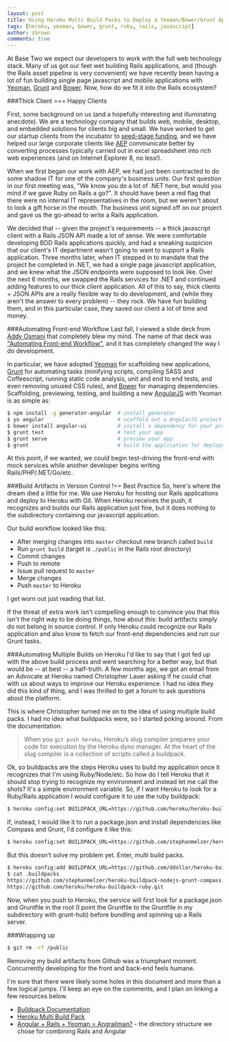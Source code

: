 ```yaml
---
layout: post
title: Using Heroku Multi Build Packs to Deploy a Yeoman/Bower/Grunt Application on Rails
tags: [heroku, yeoman, bower, grunt, ruby, rails, javascript]
author: zbrown
comments: true
---
```


At Base Two we expect our developers to work with the full web technology stack. Many of us got our feet wet building Rails applications, and (though the Rails asset pipeline is very convenient) we have recently been having a lot of fun building single page javascript and mobile applications with [Yeoman](http://yeoman.io/), [Grunt](http://gruntjs.com/) and [Bower](http://www.bower.io). Now, how do we fit it into the Rails ecosystem?

<!-- #REST#BEGIN -->

###Thick Client === Happy Clients

First, some background on us (and a hopefully interesting and illuminating anecdote). We are a technology company that builds web, mobile, desktop, and embedded solutions for clients big and small. We have worked to get our startup clients from the incubator to [seed-stage funding](http://techcrunch.com/2014/01/29/cincinnati-startup-sqrl-raises-550k-and-launches-document-reminder-service/), and we have helped our large corporate clients like [AEP](http://www.aep.com) communicate better by converting processes typically carried out in excel spreadsheet into rich web experiences (and on Internet Explorer 8, no less!). 

When we first began our work with AEP, we had just been contracted to do some shadow IT for one of the company's business units. Our first question in our first meeting was, "We know you do a lot of .NET here, but would you mind if we gave Ruby on Rails a go?". It should have been a red flag that there were no internal IT representatives in the room, but we weren't about to look a gift horse in the mouth. The business unit signed off on our project and gave us the go-ahead to write a Rails application. 

We decided that -- given the project's requirements -- a thick javascript client with a Rails JSON API made a lot of sense. We were comfortable developing BDD Rails applications quickly, and had a sneaking suspicion that our client's IT department wasn't going to want to support a Rails application. Three months later, when IT stepped in to mandate that the project be completed in .NET, we had a single page javascript application, and we knew what the JSON endpoints were supposed to look like. Over the next 6 months, we swapped the Rails services for .NET and continued adding features to our thick client application. All of this to say, thick clients + JSON APIs are a really flexible way to do development, and (while they aren't the answer to every problem) -- they rock. We have fun building them, and in this particular case, they saved our client a lot of time and money.

###Automating Front-end Workflow
Last fall, I viewed a slide deck from [Addy Osmani](http://) that completely blew my mind. The name of that deck was ["Automating Front-end Workflow"](https://speakerdeck.com/addyosmani/automating-front-end-workflow), and it has completely changed the way I do development. 

In particular, we have adopted [Yeoman](http://yeoman.io/) for scaffolding new applications, [Grunt](http://gruntjs.com/) for automating tasks (minifying scripts, compiling SASS and Coffeescript, running static code analysis, unit and end to end tests, and even removing unused CSS rules), and [Bower](http://www.bower.io) for managing dependencies. Scaffolding, previewing, testing, and building a new [AngularJS](http://angularjs.org/) with Yeoman is as simple as: 

```sh
$ npm install -g generator-angular  # install generator
$ yo angular                        # scaffold out a AngularJS project
$ bower install angular-ui          # install a dependency for your project from Bower
$ grunt test                        # test your app
$ grunt serve                       # preview your app
$ grunt                             # build the application for deployment
```
At this point, if we wanted, we could begin test-driving the front-end with mock services while another developer begins writing Rails/PHP/.NET/Go/etc.   

###Build Artifacts in Version Control !== Best Practice
So, here's where the dream died a little for me. We use Heroku for hosting our Rails applications and deploy to Heroku with Git. When Heroku receives the push, it recognizes and builds our Rails application just fine, but it does nothing to the subdirectory containing our javascript application. 

Our build workflow looked like this: 

* After merging changes into `master` checkout new branch called `build`
* Run `grunt build` (target is `./public` in the Rails root directory) 
* Commit changes
* Push to remote
* Issue pull request to `master`
* Merge changes
* Push `master` to Heroku

I get worn out just reading that list. 

If the threat of extra work isn't compelling enough to convince you that this isn't the right way to be doing things, how about this: build artifacts simply do not belong in source control. If only Heroku could recognize our Rails application and also know to fetch our front-end dependencies and run our Grunt tasks.  

###Automating Multiple Builds on Heroku 
I'd like to say that I got fed up with the above build process and went searching for a better way, but that would be -- at best -- a half-truth. A few months ago, we got an email from an Advocate at Heroku named Christopher Lauer asking if he could chat with us about ways to improve our Heroku experience. I had no idea they did this kind of thing, and I was thrilled to get a forum to ask questions about the platform. 

This is where Christopher turned me on to the idea of using multiple build packs. I had no idea what buildpacks were, so I started poking around. From the documentation: 

>When you `git push heroku`, Heroku’s slug compiler prepares your code for execution by the Heroku dyno manager. At the heart of the slug compiler is a collection of scripts called a buildpack.

Ok, so buildpacks are the steps Heroku uses to build my application once it recognizes that I'm using Ruby/Node/etc. So how do I tell Heroku that it should stop trying to recognize my environment and instead let me call the shots? It's a simple environment variable. So, if I want Heroku to look for a Ruby/Rails application I would configure it to use the ruby buildpack: 

```sh
$ heroku config:set BUILDPACK_URL=https://github.com/heroku/heroku-buildpack-ruby
```
If, instead, I would like it to run a package.json and install dependencies like Compass and Grunt, I'd configure it like this: 

```sh
$ heroku config:set BUILDPACK_URL=https://github.com/stephanmelzer/heroku-buildpack-nodejs-grunt-compass.git
```
But this doesn't solve my problem yet. Enter, multi build packs. 

```sh
$ heroku config:add BUILDPACK_URL=https://github.com/ddollar/heroku-buildpack-multi.git
$ cat .buildpacks 
https://github.com/stephanmelzer/heroku-buildpack-nodejs-grunt-compass.git 
https://github.com/heroku/heroku-buildpack-ruby.git
```
Now, when you push to Heroku, the service will first look for a package.json and Gruntfile in the root (I point the Gruntfile to the Gruntfile in my subdirectory with grunt-hub) before bundling and spinning up a Rails server. 

###Wrapping up
```sh 
$ git rm -rf /public
```
Removing my build artifacts from Github was a triumphant moment. Concurrently developing for the front and back-end feels humane. 

I'm sure that there were likely some holes in this document and more than a few logical jumps. I'll keep an eye on the comments, and I plan on linking a few resources below. 

* [Buildpack Documentation](https://devcenter.heroku.com/articles/buildpacks) 
* [Heroku Multi Build Pack](https://github.com/ddollar/heroku-buildpack-multi) 
* [Angular + Rails + Yeoman = Angrailman?](http://jeff.konowit.ch/posts/yeoman-rails-angular/) - the directory structure we chose for combining Rails and Angular 
 
<!-- #REST#END -->
